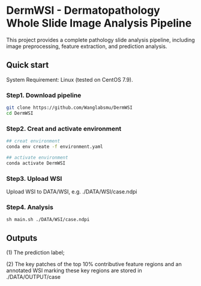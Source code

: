 # DermWSI - Dermatopathology Whole Slide Image Analysis Pipeline

This project provides a complete pathology slide analysis pipeline, including image preprocessing, feature extraction, and prediction analysis.

## Quick start

System Requirement: Linux (tested on CentOS 7.9).

### Step1. Download pipeline

```bash
git clone https://github.com/Wanglabsmu/DermWSI
cd DermWSI
```

### Step2. Creat  and activate environment
```bash
## creat environment
conda env create -f environment.yaml

## activate environment
conda activate DermWSI
```

### Step3. Upload WSI

Upload WSI to DATA/WSI, e.g. ./DATA/WSI/case.ndpi

### Step4. Analysis

```
sh main.sh ./DATA/WSI/case.ndpi
```



## Outputs

(1) The prediction label;

(2) The key patches of the top 10% contributive feature regions and an annotated WSI marking these key regions are stored in ./DATA/OUTPUT/case

